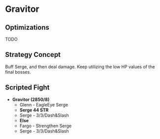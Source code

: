 # Gravitor

## Optimizations

TODO

## Strategy Concept

Buff Serge, and then deal damage. Keep utilizing the low HP values of the final
bosses.

## Scripted Fight

  * **Gravitor (2850/8)**
    * Glenn - EagleEye Serge
    * **Serge 44 STR**
    * Serge - 3/3/Dash&Slash
    * **Else**
    * Fargo - Strengthen Serge
    * Serge - 3/3/Dash&Slash